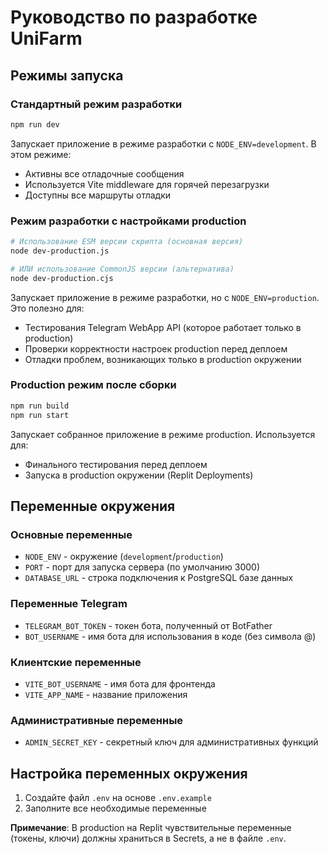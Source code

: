 # Руководство по разработке UniFarm

## Режимы запуска

### Стандартный режим разработки
```bash
npm run dev
```
Запускает приложение в режиме разработки с `NODE_ENV=development`. В этом режиме:
- Активны все отладочные сообщения
- Используется Vite middleware для горячей перезагрузки
- Доступны все маршруты отладки

### Режим разработки с настройками production
```bash
# Использование ESM версии скрипта (основная версия)
node dev-production.js

# ИЛИ использование CommonJS версии (альтернатива)
node dev-production.cjs
```
Запускает приложение в режиме разработки, но с `NODE_ENV=production`. Это полезно для:
- Тестирования Telegram WebApp API (которое работает только в production)
- Проверки корректности настроек production перед деплоем
- Отладки проблем, возникающих только в production окружении

### Production режим после сборки
```bash
npm run build
npm run start
```
Запускает собранное приложение в режиме production. Используется для:
- Финального тестирования перед деплоем
- Запуска в production окружении (Replit Deployments)

## Переменные окружения

### Основные переменные
- `NODE_ENV` - окружение (`development`/`production`)
- `PORT` - порт для запуска сервера (по умолчанию 3000)
- `DATABASE_URL` - строка подключения к PostgreSQL базе данных

### Переменные Telegram
- `TELEGRAM_BOT_TOKEN` - токен бота, полученный от BotFather
- `BOT_USERNAME` - имя бота для использования в коде (без символа @)

### Клиентские переменные
- `VITE_BOT_USERNAME` - имя бота для фронтенда
- `VITE_APP_NAME` - название приложения

### Административные переменные
- `ADMIN_SECRET_KEY` - секретный ключ для административных функций

## Настройка переменных окружения

1. Создайте файл `.env` на основе `.env.example`
2. Заполните все необходимые переменные

**Примечание**: В production на Replit чувствительные переменные (токены, ключи) должны храниться в Secrets, а не в файле `.env`.